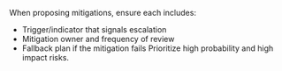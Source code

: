 When proposing mitigations, ensure each includes:
- Trigger/indicator that signals escalation
- Mitigation owner and frequency of review
- Fallback plan if the mitigation fails
Prioritize high probability and high impact risks.
